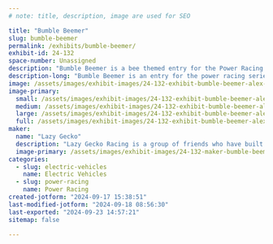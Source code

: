 ```yaml
---
# note: title, description, image are used for SEO

title: "Bumble Beemer"
slug: bumble-beemer
permalink: /exhibits/bumble-beemer/
exhibit-id: 24-132
space-number: Unassigned
description: "Bumble Beemer is a bee themed entry for the Power Racing Series."
description-long: "Bumble Beemer is an entry for the power racing series. It features a custom welded steel frame and is powered by a brushless motor and a single chain reduction. Its max speed is 20+ mph."
image: /assets/images/exhibit-images/24-132-exhibit-bumble-beemer-alex-orlando-large.jpg
image-primary: 
  small: /assets/images/exhibit-images/24-132-exhibit-bumble-beemer-alex-orlando-small.jpg
  medium: /assets/images/exhibit-images/24-132-exhibit-bumble-beemer-alex-orlando-medium.jpg
  large: /assets/images/exhibit-images/24-132-exhibit-bumble-beemer-alex-orlando-large.jpg
  full: /assets/images/exhibit-images/24-132-exhibit-bumble-beemer-alex-orlando-full.jpg
maker: 
  name: "Lazy Gecko"
  description: "Lazy Gecko Racing is a group of friends who have built entries for the power racing series and have been racing since 2017. "
  image-primary: /assets/images/exhibit-images/24-132-maker-bumble-beemer-13235260-862353837242804-4324434888201807519-o-medium.jpg
categories: 
  - slug: electric-vehicles
    name: Electric Vehicles
  - slug: power-racing
    name: Power Racing
created-jotform: "2024-09-17 15:38:51"
last-modified-jotform: "2024-09-18 08:56:30"
last-exported: "2024-09-23 14:57:21"
sitemap: false

---
```

